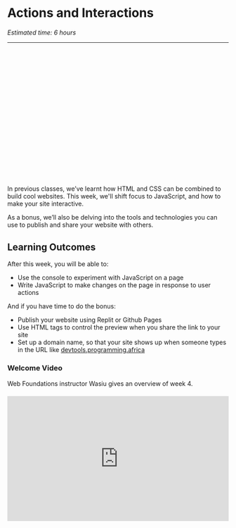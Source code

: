 # Actions and Interactions

*Estimated time: 6 hours*

---

<div style="position: relative; padding-bottom: 56.25%; height: 0; margin: 20px 0px;"><iframe src="" title="YouTube video player" frameborder="0"  allowfullscreen style="position: absolute; top: 0; left: 0; width: 100%; height: 100%; background: url(./action-and-interaction/actions/js.gif); background-size: cover;"></iframe></div>


In previous classes, we’ve learnt how HTML and CSS can be combined to build cool websites. This week, we'll shift focus to JavaScript, and how to make your site interactive. 

As a bonus, we’ll also be delving into the tools and technologies you can use to publish and share your website with others. 

## **Learning Outcomes**

After this week, you will be able to:

- Use the console to experiment with JavaScript on a page
- Write JavaScript to make changes on the page in response to user actions

And if you have time to do the bonus:
- Publish your website using Replit or Github Pages
- Use HTML tags to control the preview when you share the link to your site
- Set up a domain name, so that your site shows up when someone types in the URL like [devtools.programming.africa](https://devtools.programming.africa/)


### Welcome Video

<aside>

Web Foundations instructor Wasiu gives an overview of week 4.

</aside>

<div style="position: relative; padding-bottom: 56.25%; height: 0; margin: 20px 0px;"><iframe src="https://www.youtube.com/embed/yhB_z7A3xdM" title="YouTube video player" frameborder="0"  allowfullscreen style="position: absolute; top: 0; left: 0; width: 100%; height: 100%; background: url(./action-and-interaction/actions/js.gif); background-size: cover;"></iframe></div>

<!-- TODO: week 4 video -->

